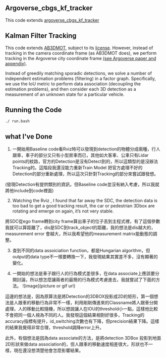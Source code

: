 
## Argoverse_cbgs_kf_tracker
This code extends [argoverse_cbgs_kf_tracker](https://github.com/johnwlambert/argoverse_cbgs_kf_tracker)

## Kalman Filter Tracking
This code extends [AB3DMOT](https://github.com/xinshuoweng/AB3DMOT), subject to its [license](https://github.com/xinshuoweng/AB3DMOT/blob/master/LICENSE). However, instead of tracking in the camera coordinate frame (as AB3DMOT does), we perform tracking in the Argoverse city coordinate frame [(see Argoverse paper and appendix)](https://arxiv.org/abs/1911.02620).

Instead of greedily matching sporadic detections, we solve a number of independent estimation problems (filtering) in a factor graph. Specifically, we use the IoU metric to perform data association (decoupling the estimation problems), and then consider each 3D detection as a measurement of an unknown state for a particular vehicle.


## Running the Code

```
./ run.bash
```

## what I've Done
1.  一開始用Baseline code看Rviz時可以發現到detection的物體分成兩種，行人跟車，車子的部分又只有小型房車而已，其他如大客車、公車只有Lidar points的紋路，官方的Detection是沒有Detect到的，所以這類型的是沒辦法 Tracking的。這階段我還沒能力重新Train Model 把官方處理不好的Detection的部分重新處理，所以這次只針對Tracking的部分來嘗試跟發想。

(發現Detection有提供類別的資訊，但Baseline code並沒有納入考慮，所以我就將他include到code裡面)

2.  Watching the Rviz , I found that far away the SDC, the detection data is too bad to get a good tracking result, the car or pedestrian 3Dbox are rotating and emerge on again,  it’s not very stable. 

將SDC從ego frame轉到city frame算出車子的位子丟到主程式裡，有了這個參數我就可以算距離了，dis是SDC到track_object的距離，我的想法是dis越大的，measurement error 會越大，所以我希望他的measurement matrix能動態的調整。

3.  查到不同的data assoiciation function，都是Hungarian algorithm，但output的data type不一樣要轉換一下，我發現結果其實差不多，沒有顯著的變化。


4.  一開始的想法是車子跟行人的行為模式差很多，在data associate上應該要分開討論，所以想怎麼讓兩者的最簡的行為模式考慮進去，我就嘗試了下面的方法。
![image](picture or gif url)

這邊的想法是，因為原算法是將Detection的3DBOX投影成2D的矩形，第一個想法是人跟車的移動行為非常不一樣，利用剛剛傳進來的Classname將人跟車分開處理，人的移動比較隨機，所以想說讓人在IOU的threshold小一點，這樣他比較不會把同一個人視為不同的人。我發現這個結果相對好很多，Tracking的accuracy指標有提升，id_switching次數也有下降，但precision結果下降。這樣的結果我覺得非常合理，threshold調降error上升。

此外，有個想法是因為data associate的方法，是將detection 3DBox 投影到地面2D形狀來做data association的，但人跟車的移動速度相差很大，形狀也不一樣，現在還沒想清楚他會怎麼影響結果。
